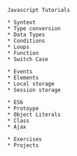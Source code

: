 		
   	Javascript Tutorials
	
	* Syntext
	* Type conversion
	* Data Types
	* Conditions
	* Loops
	* Function
	* Switch Case
	
	* Events
	* Elements
	* Local storage
	* Session storage
	
	* ES6
	* Protoype
	* Object Literals
	* Class
	* Ajax
	
	* Exercises
	* Projects
